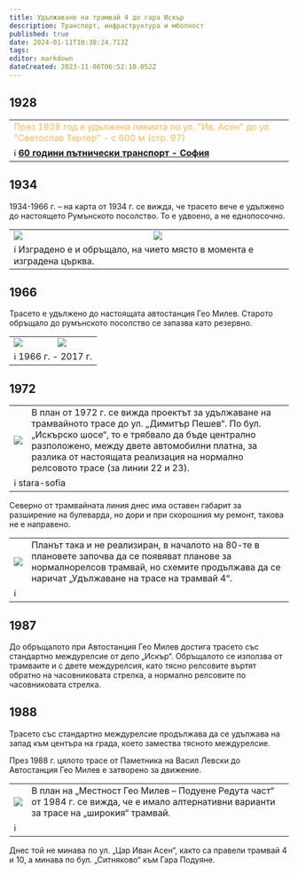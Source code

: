 ```yaml
---
title: Удължаване на трамвай 4 до гара Искър
description: Транспорт, инфраструктура и мболност
published: true
date: 2024-01-11T10:30:24.713Z
tags: 
editor: markdown
dateCreated: 2023-11-06T06:52:10.052Z
---
```


## 1928

<table style="width:100%"><tr><td><span style="color:#FFB74D">През 1928 год е удължена линията по ул. "Ив. Асен" до ул. "Светослав Тертер" - с 600 м (стр. 97)</span></td></tr><tr><td>ℹ️ <b><a href="http://trinmo.org/bg/literature/anniversary/1930-30-years-trams-in-sofia">60 години пътнически транспорт - София</a></b></td></tr></table>

## 1934
1934-1966 г. – на карта от 1934 г. се вижда, че трасето вече е удължено до настоящето Румънското посолство. То е удвоено, а не еднопосочно.

<div class="table-responsive"><table style="width:100%"><tr>
<td><img src="https://lh3.google.com/u/0/d/1LLWD74T1PxY0sifPL4c2CFpnB20Ul3Sr"></td>
<td><img src="https://lh3.google.com/u/0/d/1igSV0IEK8IDwBGuAfnq_fPxDn4CtY-Hx"></tr>
  <td colspan=2 >ℹ️ <a href=""><b></b></a>Изградено е и обръщало, на чието място в момента е изградена църква. </td></table></div>
  
  
  
## 1966
Трасето е удължено до настоящата автостанция Гео Милев. Старото обръщало до румънското посолство се запазва като резервно.

<div class="table-responsive"><table style="width:100%"><tr>
<td><img src="https://lh3.google.com/u/0/d/1RSB36HsXud-amft09k_6K941m2YQzIKq"></td>
<td><img src="https://lh3.google.com/u/0/d/1IhkuszTz-7w0LW59S15C_6tWQMUcO1Uc"></tr>
  <td colspan=2 >ℹ️ <a href=""><b></b></a>1966 г. - 2017 г.</td></table></div>
  
  
  


## 1972


<div class="table-responsive"><table style="width:100%"><tr>
<td><img src="https://lh3.google.com/u/0/d/1u5XbbnDc7gRj-w2KUCyoSPTyDJjr1HKb"></td>
<td>В план от 1972 г. се вижда проектът за удължаване на трамвайното трасе до ул. „Димитър Пешев“. По бул. „Искърско шосе“, то е трябвало да бъде централно разположено, между двете автомобилни платна, за разлика от настоящата реализация на нормално релсовото трасе (за линии 22 и 23).  </tr>
  <td colspan=2 >ℹ️ <a href=""><b></b></a>stara-sofia </td></table></div>
  
  
Северно от трамвайната линия днес има оставен габарит за разширение на булеварда, но дори и при скорошния му ремонт, такова не е направено. 


<div class="table-responsive"><table style="width:100%"><tr>
<td><img src="https://lh3.google.com/u/0/d/1fRFluVsyJunBVRQmVzbIyJF-S7M0rO--"></td>
<td>Планът така и не реализиран, в началото на 80-те в плановете започва да се появяват планове за нормалнорелсов трамвай, но схемите продължава да се наричат „Удължаване на трасе на трамвай 4“.  </tr>
  <td colspan=2 >ℹ️ <a href=""><b></b></a> </td></table></div>




## 1987
До обръщалото при Автостанция Гео Милев достига трасето със стандартно междурелсие от депо „Искър“. Обръщалото се използва от трамваите и с двете междурелсия, като тясно релсовите въртят обратно на часовниковата стрелка, а нормално релсовите по часовниковата стрелка. 

## 1988
Трасето със стандартно междурелсие продължава да се удължава на запад към центъра на града, което замества тясното междурелсие. 

През 1988 г. цялото трасе от Паметника на Васил Левски до Автостанция Гео Милев е затворено за движение.


<div class="table-responsive"><table style="width:100%"><tr>
<td><img src="https://lh3.google.com/u/0/d/1igSV0IEK8IDwBGuAfnq_fPxDn4CtY-Hx"></td>
<td>В план на „Местност Гео Милев – Подуене Редута част“ от 1984 г. се вижда, че е имало алтернативни варианти за трасе на „широкия“ трамвай. </tr>
  <td colspan=2 >ℹ️ <a href=""><b></b></a> </td></table></div>
  
Днес той не минава по ул. „Цар Иван Асен“, както са правели трамвай 4 и 10, а минава по бул. „Ситняково“ към Гара Подуяне.